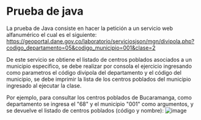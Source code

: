 # Prueba de java

La prueba de Java consiste en hacer la petición a un servicio web alfanumérico el cual es el siguiente: 
https://geoportal.dane.gov.co/laboratorio/serviciosjson/mgn/divipola.php?codigo_departamento=05&codigo_municipio=001&clase=2

De este servicio se obtiene el listado de centros poblados asociados a un municipio especifico, se debe realizar por consola el ejercicio ingresando como parametros el código divipola del departamento y el código del municipio, se debe imprimir la lista de los centros poblados del municipio ingresado al ejecutar la clase.

Por ejemplo, para consultar los centros poblados de Bucaramanga, como departamento se ingresa el "68" y el municipio "001" como argumentos, y se devuelve el listado de centros poblados (código y nombre):
![image](https://user-images.githubusercontent.com/19803402/111334112-485d4380-8641-11eb-82bf-dfdde04f2637.png)



